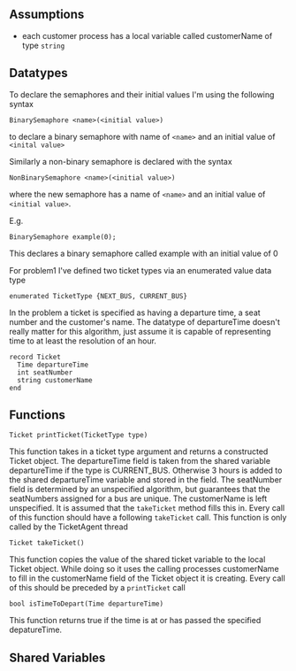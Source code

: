 ## Assumptions

- each customer process has a local variable called customerName of type `string`

## Datatypes

To declare the semaphores and their initial values I'm using the following syntax

```
BinarySemaphore <name>(<initial value>)
```
to declare a binary semaphore with name of `<name>` and an initial value of `<inital value>`

Similarly a non-binary semaphore is declared with the syntax

```
NonBinarySemaphore <name>(<initial value>)
```
where the new semaphore has a name of `<name>` and an initial value of `<initial value>`.

E.g.

```
BinarySemaphore example(0);
```
This declares a binary semaphore called example with an initial value of 0


For problem1 I've defined two ticket types via an enumerated value data type

```
enumerated TicketType {NEXT_BUS, CURRENT_BUS}
```

In the problem a ticket is specified as having a departure time, a seat number and the customer's name.
The datatype of departureTime doesn't really matter for this algorithm, just assume it is capable of representing
time to at least the resolution of an hour.

```
record Ticket
  Time departureTime
  int seatNumber
  string customerName
end
```

## Functions

```
Ticket printTicket(TicketType type)
```

This function takes in a ticket type argument and returns a constructed Ticket object.
The departureTime field is taken from the shared variable departureTime if the type is CURRENT_BUS. Otherwise
3 hours is added to the shared departureTime variable and stored in the field.
The seatNumber field is determined by an unspecified algorithm, but guarantees that
the seatNumbers assigned for a bus are unique.
The customerName is left unspecified. It is assumed that the `takeTicket` method fills this in.
Every call of this function should have a following `takeTicket` call.
This function is only called by the TicketAgent thread

```
Ticket takeTicket()
```

This function copies the value of the shared ticket variable to the local Ticket object. While doing
so it uses the calling processes customerName to fill in the customerName field of the Ticket object it
is creating. Every call of this should be preceded by a `printTicket` call

```
bool isTimeToDepart(Time departureTime)
```

This function returns true if the time is at or has passed the specified depatureTime.

## Shared Variables
